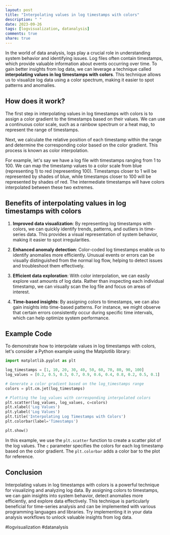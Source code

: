 ```yaml
---
layout: post
title: "Interpolating values in log timestamps with colors"
description: " "
date: 2023-09-26
tags: [logvisualization, datanalysis]
comments: true
share: true
---
```


In the world of data analysis, logs play a crucial role in understanding system behavior and identifying issues. Log files often contain timestamps, which provide valuable information about events occurring over time. To gain better insights from log data, we can leverage a technique called **interpolating values in log timestamps with colors**. This technique allows us to visualize log data using a color spectrum, making it easier to spot patterns and anomalies.

## How does it work?

The first step in interpolating values in log timestamps with colors is to assign a color gradient to the timestamps based on their values. We can use a continuous color scale, such as a rainbow spectrum or a heat map, to represent the range of timestamps.

Next, we calculate the relative position of each timestamp within the range and determine the corresponding color based on the color gradient. This process is known as color interpolation.

For example, let's say we have a log file with timestamps ranging from 1 to 100. We can map the timestamp values to a color scale from blue (representing 1) to red (representing 100). Timestamps closer to 1 will be represented by shades of blue, while timestamps closer to 100 will be represented by shades of red. The intermediate timestamps will have colors interpolated between these two extremes.

## Benefits of interpolating values in log timestamps with colors

1. **Improved data visualization**: By representing log timestamps with colors, we can quickly identify trends, patterns, and outliers in time-series data. This provides a visual representation of system behavior, making it easier to spot irregularities.

2. **Enhanced anomaly detection**: Color-coded log timestamps enable us to identify anomalies more efficiently. Unusual events or errors can be visually distinguished from the normal log flow, helping to detect issues and troubleshoot them effectively.

3. **Efficient data exploration**: With color interpolation, we can easily explore vast amounts of log data. Rather than inspecting each individual timestamp, we can visually scan the log file and focus on areas of interest.

4. **Time-based insights**: By assigning colors to timestamps, we can also gain insights into time-based patterns. For instance, we might observe that certain errors consistently occur during specific time intervals, which can help optimize system performance.

## Example Code

To demonstrate how to interpolate values in log timestamps with colors, let's consider a Python example using the Matplotlib library:

```python
import matplotlib.pyplot as plt

log_timestamps = [1, 10, 20, 30, 40, 50, 60, 70, 80, 90, 100]
log_values = [0.2, 0.5, 0.3, 0.7, 0.9, 0.6, 0.4, 0.8, 0.2, 0.5, 0.1]

# Generate a color gradient based on the log_timestamps range
colors = plt.cm.jet(log_timestamps)

# Plotting the log_values with corresponding interpolated colors
plt.scatter(log_values, log_values, c=colors)
plt.xlabel('Log Values')
plt.ylabel('Log Values')
plt.title('Interpolating Log Timestamps with Colors')
plt.colorbar(label='Timestamps')

plt.show()
```

In this example, we use the `plt.scatter` function to create a scatter plot of the log values. The `c` parameter specifies the colors for each log timestamp based on the color gradient. The `plt.colorbar` adds a color bar to the plot for reference.

## Conclusion

Interpolating values in log timestamps with colors is a powerful technique for visualizing and analyzing log data. By assigning colors to timestamps, we can gain insights into system behavior, detect anomalies more efficiently, and explore data effectively. This technique is particularly beneficial for time-series analysis and can be implemented with various programming languages and libraries. Try implementing it in your data analysis workflows to unlock valuable insights from log data.

#logvisualization #datanalysis